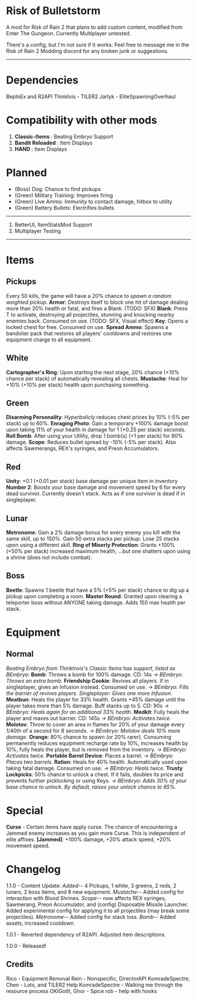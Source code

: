 # Risk of Bulletstorm
A mod for Risk of Rain 2 that plans to add custom content, modified from Enter The Gungeon. Currently Multiplayer untested.

There's a config, but I'm not sure if it works. Feel free to message me in the Risk of Rain 2 Modding discord for any broken junk or suggestions.
***
# Dependencies
BepInEx and R2API
ThinkIvis - TILER2
Jarlyk - EliteSpawningOverhaul

# Compatibility with other mods
1. **Classic-Items** : Beating Embryo Support
2. **Bandit Reloaded** : Item Displays
3. **HAND** : Item Displays

# Planned
* (Boss) Dog: Chance to find pickups
* (Green) Military Training: Improves firing
* (Green) Live Ammo: Immunity to contact damage, hitbox to utility
* (Green) Battery Bullets: Electrifies bullets
***
1. BetterUI, ItemStatsMod Support
2. Multiplayer Testing

***
# Items
## Pickups
Every 50 kills, the game will have a 20% chance to *spawn a random weighted pickup*.
**Armor**: Destroys itself to block one hit of damage dealing more than 20% health or fatal, and fires a Blank. (TODO: SFX)
**Blank**: Press T to activate, destroying all projectiles, stunning and knocking nearby enemies back. Consumed on use. (TODO: SFX, Visual effect)
**Key**: Opens a locked chest for free. Consumed on use.
**Spread Ammo**: Spawns a bandolier pack that restores *all* players' cooldowns and restores one equipment charge to all equipment.

## White
**Cartographer's Ring**: Upon starting the next stage, 20% chance (+10% chance per stack) of automatically revealing all chests.
**Mustache**: Heal for +10% (+10% per stack) health upon purchasing something.

## Green
**Disarming Personality**: *Hyperbolicly* reduces chest prices by 10% (-5% per stack) up to 60%.
**Enraging Photo**: Gain a temporary +100% damage boost upon taking 11% of your health in damage for 1 (+0.25 per stack) seconds.
**Roll Bomb**: After using your Utility, drop 1 bomb(s) (+1 per stack) for 80% damage.
**Scope**: Reduces bullet spread by -10% (-5% per stack). Also affects Sawmerangs, REX's syringes, and Preon Accumulators.

## Red
**Unity**: +0.1 (+0.01 per stack) base damage per unique item in inventory
**Number 2**: Boosts your base damage and movement speed by 6 for every dead survivor. Currently doesn't stack. Acts as if one survivor is dead if in singleplayer.

## Lunar
**Metronome**: Gain a 2% damage bonus for every enemy you kill with the same skill, up to 150%. Gain 50 extra stacks per pickup. Lose 25 stacks upon using a different skill.
**Ring of Miserly Protection**: Grants +100%(+50% per stack) increased maximum health, ...but one shatters upon using a shrine (does not include combat).

## Boss
**Beetle**: Spawns 1 beetle that have a 5% (+5% per stack) chance to dig up a pickup upon completing a room.
**Master Round**: Granted upon clearing a teleporter boss without ANYONE taking damage. Adds 150 max health per stack.

# Equipment
## Normal
*Beating Embryo from ThinkInvis's Classic Items has support, listed as BEmbryo:*
**Bomb**: Throws a bomb for 100% damage. CD: 14s
*-> BEmbryo: Throws an extra bomb.*
**Friendship Cookie**: Revives all players. If in singleplayer, gives an Infusion instead. Consumed on use. 
*-> BEmbryo: Fills the barrier of revives players. Singleplayer: Gives one more Infusion.*
**Meatbun**: Heals the player for 33% health. Grants +45% damage until the player takes more than 5% damage. Buff stacks up to 5. CD: 90s
*-> BEmbryo: Heals again for an additional 33% health.*
**Medkit**: Fully heals the player and maxes out barrier. CD: 145s
*-> BEmbryo: Activates twice.*
**Molotov**: Throw to cover an area in flames for 20% of your damage every 1/40th of a second for 8 seconds.
*-> BEmbryo: Molotov deals 10% more damage.*
**Orange**: 80% chance to spawn (or 20% rarer). Consuming permanently reduces equipment recharge rate by 10%, increases health by 10%, fully heals the player, but is removed from the inventory.
*-> BEmbryo: Activates twice.*
**Portable Barrel Device**: Places a barrel.
*-> BEmbryo: Places *two* barrels.*
**Ration**: Heals for 40% health. Automatically used upon taking fatal damage. Consumed on use.
*-> BEmbryo: Heals twice.*
**Trusty Lockpicks**: 50% chance to unlock a chest. If it fails, doubles its price and prevents further picklocking or using Keys.
*-> BEmbryo: Adds 30% of your base chance to unlock. By default, raises your unlock chance to 65%.*


# Special
**Curse** - Certain items have apply curse. The chance of encountering a Jammed enemy increases as you gain more Curse. This is independent of elite affixes.
**[Jammed]**: +100% damage, +20% attack speed, +20% movement speed.

# Changelog
1.1.0 - Content Update:
*Added--* 4 Pickups, 1 white, 3 greens, 2 reds, 2 lunars, 2 boss items, and 8 new equipment.
*Mustache--* Added config for interaction with Blood Shrines.
*Scope--* now affects REX syringes, Sawmerang, Preon Accumulator, and (config) Disposable Missile Launcher. Added experimental config for applying it to all projectiles (may break some projectiles).
*Metronome--* Added config for stack loss.
*Bomb--* Added assets, increased cooldown

1.0.1 - Reverted dependency of R2API. Adjusted item descriptions.

1.0.0 - Released!

## Credits
Rico - Equipment Removal
Rein - Nonspecific, DirectorAPI
KomradeSpectre, Chen - Lots, and TILER2 Help
KomradeSpectre - Walking me through the resource process
OKIGotIt, Ghor - Spice
rob - help with hooks
